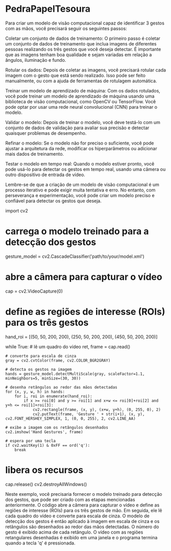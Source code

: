 # PedraPapelTesoura

Para criar um modelo de visão computacional capaz de identificar 3 gestos com as mãos, você precisará seguir os seguintes passos:

Coletar um conjunto de dados de treinamento: O primeiro passo é coletar um conjunto de dados de treinamento que inclua imagens de diferentes pessoas realizando os três gestos que você deseja detectar. É importante que as imagens tenham boa qualidade e sejam variadas em relação a ângulos, iluminação e fundo.

Rotular os dados: Depois de coletar as imagens, você precisará rotular cada imagem com o gesto que está sendo realizado. Isso pode ser feito manualmente, ou com a ajuda de ferramentas de rotulagem automática.

Treinar um modelo de aprendizado de máquina: Com os dados rotulados, você pode treinar um modelo de aprendizado de máquina usando uma biblioteca de visão computacional, como OpenCV ou TensorFlow. Você pode optar por usar uma rede neural convolucional (CNN) para treinar o modelo.

Validar o modelo: Depois de treinar o modelo, você deve testá-lo com um conjunto de dados de validação para avaliar sua precisão e detectar quaisquer problemas de desempenho.

Refinar o modelo: Se o modelo não for preciso o suficiente, você pode ajustar a arquitetura da rede, modificar os hiperparâmetros ou adicionar mais dados de treinamento.

Testar o modelo em tempo real: Quando o modelo estiver pronto, você pode usá-lo para detectar os gestos em tempo real, usando uma câmera ou outro dispositivo de entrada de vídeo.

Lembre-se de que a criação de um modelo de visão computacional é um processo iterativo e pode exigir muita tentativa e erro. No entanto, com perseverança e experimentação, você pode criar um modelo preciso e confiável para detectar os gestos que deseja.


import cv2

# carrega o modelo treinado para a detecção dos gestos
gesture_model = cv2.CascadeClassifier('path/to/your/model.xml')

# abre a câmera para capturar o vídeo
cap = cv2.VideoCapture(0)

# define as regiões de interesse (ROIs) para os três gestos
hand_roi = [(50, 50, 200, 200), (250, 50, 200, 200), (450, 50, 200, 200)]

while True:
    # lê um quadro do vídeo
    ret, frame = cap.read()
    
    # converte para escala de cinza
    gray = cv2.cvtColor(frame, cv2.COLOR_BGR2GRAY)
    
    # detecta os gestos na imagem
    hands = gesture_model.detectMultiScale(gray, scaleFactor=1.1, minNeighbors=5, minSize=(30, 30))
    
    # desenha retângulos ao redor das mãos detectadas
    for (x, y, w, h) in hands:
        for i, roi in enumerate(hand_roi):
            if x >= roi[0] and y >= roi[1] and x+w <= roi[0]+roi[2] and y+h <= roi[1]+roi[3]:
                cv2.rectangle(frame, (x, y), (x+w, y+h), (0, 255, 0), 2)
                cv2.putText(frame, 'Gesture ' + str(i+1), (x, y), cv2.FONT_HERSHEY_SIMPLEX, 1, (0, 0, 255), 2, cv2.LINE_AA)

    # exibe a imagem com os retângulos desenhados
    cv2.imshow('Hand Gestures', frame)
    
    # espera por uma tecla
    if cv2.waitKey(1) & 0xFF == ord('q'):
        break

# libera os recursos
cap.release()
cv2.destroyAllWindows()


Neste exemplo, você precisaria fornecer o modelo treinado para detecção dos gestos, que pode ser criado com as etapas mencionadas anteriormente. O código abre a câmera para capturar o vídeo e define as regiões de interesse (ROIs) para os três gestos de mão. Em seguida, ele lê cada quadro do vídeo e converte para escala de cinza. O modelo de detecção dos gestos é então aplicado à imagem em escala de cinza e os retângulos são desenhados ao redor das mãos detectadas. O número do gesto é exibido acima de cada retângulo. O vídeo com as regiões retangulares desenhadas é exibido em uma janela e o programa termina quando a tecla 'q' é pressionada.
